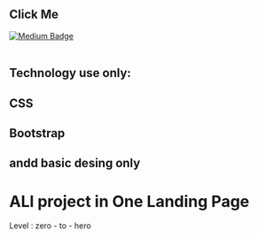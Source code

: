 

## Click Me
[![Medium Badge](https://img.shields.io/badge/-@LIVE`DEMO-03a57a?style=flat-square&labelColor=000000&logo=Medium&link=http://touhidalam.epizy.com/)](https://touhidalam09.github.io/all_in_one_design_by_CSS-Bootstrap-project/)
<br /> <br />
## Technology use only:
## CSS
## Bootstrap
## andd basic desing only

# ALl project in One Landing Page
<p>Level : zero - to - hero</p>
